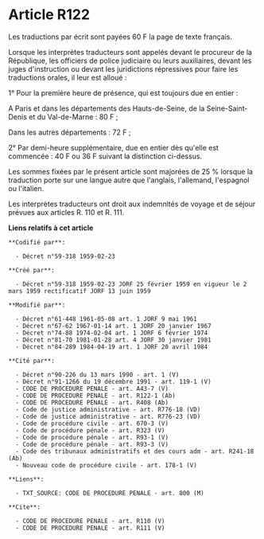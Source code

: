 # Article R122

Les traductions par écrit sont payées 60 F la page de texte français.

Lorsque les interprètes traducteurs sont appelés devant le procureur de la République, les officiers de police judiciaire ou
leurs auxiliaires, devant les juges d'instruction ou devant les juridictions répressives pour faire les traductions orales,
il leur est alloué :

1° Pour la première heure de présence, qui est toujours due en entier :

A Paris et dans les départements des Hauts-de-Seine, de la Seine-Saint-Denis et du Val-de-Marne : 80 F ;

Dans les autres départements : 72 F ;

2° Par demi-heure supplémentaire, due en entier dès qu'elle est commencée : 40 F ou 36 F suivant la distinction ci-dessus.

Les sommes fixées par le présent article sont majorées de 25 % lorsque la traduction porte sur une langue autre que
l'anglais, l'allemand, l'espagnol ou l'italien.

Les interprètes traducteurs ont droit aux indemnités de voyage et de séjour prévues aux articles R. 110 et R. 111.

**Liens relatifs à cet article**

	**Codifié par**:

	  - Décret n°59-318 1959-02-23

	**Créé par**:

	  - Décret n°59-318 1959-02-23 JORF 25 février 1959 en vigueur le 2 mars 1959 rectificatif JORF 13 juin 1959

	**Modifié par**:

	  - Décret n°61-448 1961-05-08 art. 1 JORF 9 mai 1961
	  - Décret n°67-62 1967-01-14 art. 1 JORF 20 janvier 1967
	  - Décret n°74-88 1974-02-04 art. 1 JORF 6 février 1974
	  - Décret n°81-70 1981-01-28 art. 4 JORF 30 janvier 1981
	  - Décret n°84-289 1984-04-19 art. 1 JORF 20 avril 1984

	**Cité par**:

	  - Décret n°90-226 du 13 mars 1990 - art. 1 (V)
	  - Décret n°91-1266 du 19 décembre 1991 - art. 119-1 (V)
	  - CODE DE PROCEDURE PENALE - art. A43-7 (V)
	  - CODE DE PROCEDURE PENALE - art. R122-1 (Ab)
	  - CODE DE PROCEDURE PENALE - art. R408 (Ab)
	  - Code de justice administrative - art. R776-18 (VD)
	  - Code de justice administrative - art. R776-23 (VD)
	  - Code de procédure civile - art. 670-3 (V)
	  - Code de procédure pénale - art. R323 (V)
	  - Code de procédure pénale - art. R93-1 (V)
	  - Code de procédure pénale - art. R93-3 (V)
	  - Code des tribunaux administratifs et des cours adm - art. R241-18 (Ab)
	  - Nouveau code de procédure civile - art. 178-1 (V)

	**Liens**:

	  - TXT_SOURCE: CODE DE PROCEDURE PENALE - art. 800 (M)

	**Cite**:

	  - CODE DE PROCEDURE PENALE - art. R110 (V)
	  - CODE DE PROCEDURE PENALE - art. R111 (V)
